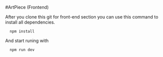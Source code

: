 #ArtPiece (Frontend)

After you clone this git for front-end section you can use this command to install all dependencies.

```
  npm install
```

And start runing with

```
  npm run dev
```
